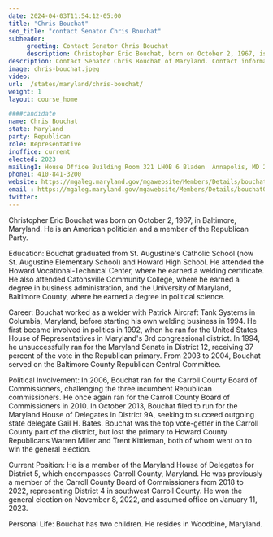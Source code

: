 ```yaml
---
date: 2024-04-03T11:54:12-05:00
title: "Chris Bouchat"
seo_title: "contact Senator Chris Bouchat"
subheader:
     greeting: Contact Senator Chris Bouchat
     description: Christopher Eric Bouchat, born on October 2, 1967, is a member of the Republican Party and an American politician serving in the Maryland House of Delegates, representing District 5. He assumed office on January 11, 2023.
description: Contact Senator Chris Bouchat of Maryland. Contact information for Chris Bouchat includes email address, phone number, and mailing address.
image: chris-bouchat.jpeg
video:
url:  /states/maryland/chris-bouchat/
weight: 1
layout: course_home

####candidate
name: Chris Bouchat
state: Maryland
party: Republican
role: Representative
inoffice: current
elected: 2023
mailing1: House Office Building Room 321 LHOB 6 Bladen  Annapolis, MD 21401
phone1: 410-841-3200
website: https://mgaleg.maryland.gov/mgawebsite/Members/Details/bouchat01/
email : https://mgaleg.maryland.gov/mgawebsite/Members/Details/bouchat01/
twitter:
---
```


Christopher Eric Bouchat was born on October 2, 1967, in Baltimore, Maryland. He is an American politician and a member of the Republican Party.

Education:
Bouchat graduated from St. Augustine's Catholic School (now St. Augustine Elementary School) and Howard High School. He attended the Howard Vocational-Technical Center, where he earned a welding certificate. He also attended Catonsville Community College, where he earned a degree in business administration, and the University of Maryland, Baltimore County, where he earned a degree in political science.

Career:
Bouchat worked as a welder with Patrick Aircraft Tank Systems in Columbia, Maryland, before starting his own welding business in 1994. He first became involved in politics in 1992, when he ran for the United States House of Representatives in Maryland's 3rd congressional district. In 1994, he unsuccessfully ran for the Maryland Senate in District 12, receiving 37 percent of the vote in the Republican primary. From 2003 to 2004, Bouchat served on the Baltimore County Republican Central Committee.

Political Involvement:
In 2006, Bouchat ran for the Carroll County Board of Commissioners, challenging the three incumbent Republican commissioners. He once again ran for the Carroll County Board of Commissioners in 2010. In October 2013, Bouchat filed to run for the Maryland House of Delegates in District 9A, seeking to succeed outgoing state delegate Gail H. Bates. Bouchat was the top vote-getter in the Carroll County part of the district, but lost the primary to Howard County Republicans Warren Miller and Trent Kittleman, both of whom went on to win the general election.

Current Position:
He is a member of the Maryland House of Delegates for District 5, which encompasses Carroll County, Maryland. He was previously a member of the Carroll County Board of Commissioners from 2018 to 2022, representing District 4 in southwest Carroll County. He won the general election on November 8, 2022, and assumed office on January 11, 2023.

Personal Life:
Bouchat has two children. He resides in Woodbine, Maryland.
